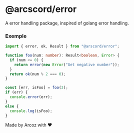 # @arcscord/error

A error handling package, inspired of golang error handling.

### Exemple

```ts
import { error, ok, Result } from "@arscord/error";

function foo(num: number): Result<boolean, Error> {
  if (num <= 0) {
    return error(new Error("Get negative number"));
  }
  return ok(num % 2 === 0);
}

const [err, isFoo] = foo(3);
if (err) {
  console.error(err);
}
else {
  console.log(isFoo);
}
```

Made by Arcoz with ❤️
